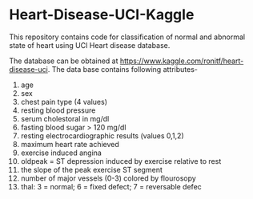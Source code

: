 # Heart-Disease-UCI-Kaggle
This repository contains code for classification of normal and abnormal state of heart using UCI Heart disease database. 

The database can be obtained at https://www.kaggle.com/ronitf/heart-disease-uci. The data base contains following attributes-

1. age
2. sex
3. chest pain type (4 values)
4. resting blood pressure
5. serum cholestoral in mg/dl
6. fasting blood sugar > 120 mg/dl
7. resting electrocardiographic results (values 0,1,2)
8. maximum heart rate achieved
9. exercise induced angina
10. oldpeak = ST depression induced by exercise relative to rest
11. the slope of the peak exercise ST segment
12. number of major vessels (0-3) colored by flourosopy
13. thal: 3 = normal; 6 = fixed defect; 7 = reversable defec
